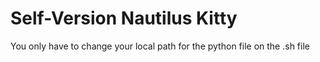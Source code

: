 # Self-Version Nautilus Kitty
You only have to change your local path for the python file on the .sh file
